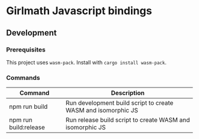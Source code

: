 # Girlmath Javascript bindings
## Development
### Prerequisites
This project uses `wasm-pack`. Install with `cargo install wasm-pack`.

### Commands
| Command               | Description                                                   |
|-----------------------|---------------------------------------------------------------|
| npm run build         | Run development build script to create WASM and isomorphic JS |
| npm run build:release | Run release build script to create WASM and isomorphic JS     |